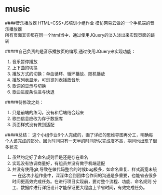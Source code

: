 # music
####音乐播放器
HTML+CSS+JS培训小组作业
模仿网易云做的一个手机端的音乐播放器  
所有页面其实都在同一个html当中，通过使用JQuery的淡入淡出来实现页面的跳转  
 
#####自己负责的是音乐播放页的编写,通过使用JQuery来实现功能：  
1. 音乐暂停播放
2. 上下曲的切换
3. 播放方式的切换：单曲循环、循环播放、随机播放
4. 播放列表显示，可浏览列表播放音乐
5. 歌词的显示与切换
6. 歌曲进度条快进与快退

#####待修改之处：
1. 只是前端的练习，没有和后端结合起来
2. 歌曲信息应改为存于数据库
3. 页面样式没有做到适配

#####总结：
这个小组作业6个人完成的，画了详细的思维导图再分工，明确每个人该完成的部分。因为时间只有一天半的时间所以完成度不高，期间也出现了很多状况
1. 虽然约定好了命名规则但是还是存在重名
2. 实现没有协调商量好，有组员并没有做手机端适配
3. 并没有使用git,导致在做代码整合的时候bug极多，如命名重复、样式高宽未统一
在这次小组作业中，深深体会到团体合作间的沟通是多重要，也能省去很多时间更高效完成任务。在进行项目实现前，要对整个流程、功能、命名规则
分工、数据库进行详细设计才能保证更大程度上节省时间，有效完成任务。
